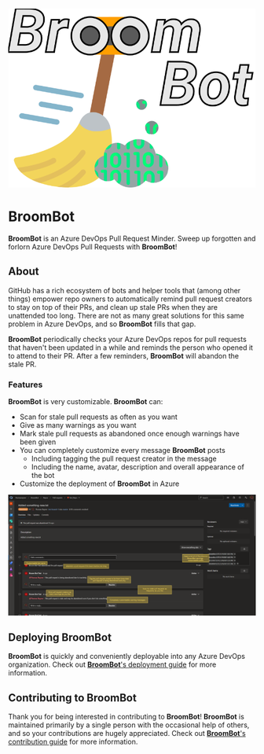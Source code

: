 ![BroomBot Logo](img/broombot-text.png)

# BroomBot

**BroomBot** is an Azure DevOps Pull Request Minder. Sweep up forgotten and forlorn Azure DevOps Pull Requests with **BroomBot**!

## About

GitHub has a rich ecosystem of bots and helper tools that (among other things) empower repo owners to automatically remind pull request creators to stay on top of their PRs, and clean up stale PRs when they are unattended too long. There are not as many great solutions for this same problem in Azure DevOps, and so **BroomBot** fills that gap.

**BroomBot** periodically checks your Azure DevOps repos for pull requests that haven't been updated in a while and reminds the person who opened it to attend to their PR. After a few reminders, **BroomBot** will abandon the stale PR.

### Features

**BroomBot** is very customizable. **BroomBot** can:

* Scan for stale pull requests as often as you want
* Give as many warnings as you want
* Mark stale pull requests as abandoned once enough warnings have been given
* You can completely customize every message **BroomBot** posts
  * Including tagging the pull request creator in the message
  * Including the name, avatar, description and overall appearance of the bot
* Customize the deployment of **BroomBot** in Azure

![BroomBot Features](img/features.png)
## Deploying BroomBot

**BroomBot** is quickly and conveniently deployable into any Azure DevOps organization. Check out [**BroomBot**'s deployment guide](deployment.md) for more information.

## Contributing to BroomBot

Thank you for being interested in contributing to **BroomBot**! **BroomBot** is maintained primarily by a single person with the occasional help of others, and so your contributions are hugely appreciated. Check out [**BroomBot**'s contribution guide](contributing.md) for more information.
